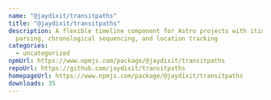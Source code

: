 ```yaml
---
name: "@jaydixit/transitpaths"
title: "@jaydixit/transitpaths"
description: A flexible timeline component for Astro projects with itinerary
  parsing, chronological sequencing, and location tracking
categories:
  - uncategorized
npmUrl: https://www.npmjs.com/package/@jaydixit/transitpaths
repoUrl: https://github.com/jaydixit/transitpaths
homepageUrl: https://www.npmjs.com/package/@jaydixit/transitpaths
downloads: 35
---
```

